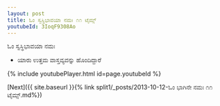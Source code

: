 ```yaml
---
layout: post
title: ಓಂ ಸ್ವಸ್ಥಿಭಾವಯಾ ನಮಃ ೧೧ ಟೈಮ್ಸ್
youtubeId: 3IoqF9308Ao
---
```

 
 
 ಓಂ ಸ್ವಸ್ಥಿಭಾವಯಾ ನಮಃ  
 
 -  ಯಾರು ಉತ್ತಮ ವಾಸ್ತವ್ಯವನ್ನು ಹೊಂದಿದ್ದಾರೆ 
 
  
 
  
 
 
 
 
 
 


{% include youtubePlayer.html id=page.youtubeId %}
 
[Next]({{ site.baseurl }}{% link  split1/_posts/2013-10-12-ಓಂ ಭಾಗಿನೇ ನಮಃ ೧೧ ಟೈಮ್ಸ್.md%})
 

